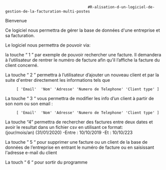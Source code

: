                                          #R-alisation-d-un-logiciel-de-gestion-de-la-facturation-multi-postes

Bienvenue 

Ce logiciel  nous permettra de gérer la base de données d'une entreprise et sa facturation. 

Le logiciel nous permettra de pouvoir via:

la touche “ 1 ” par exemple de pouvoir rechercher une facture.
Il demandera à l’utilisateur de rentrer le numéro de facture afin qu’il l’affiche la facture du client concerné.



La touche “ 2 ” permettra à l’utilisateur d’ajouter un nouveau client et par la suite d'entrer directement les informations tels que  
          
         [ 'Email'  'Nom' 'Adresse' 'Numero de Telephone' 'Client type' ]



La touche “ 3 “ vous permettra de modifier les info d’un client à partir de son nom ou son email :

         [ 'Email'  'Nom' 'Adresse' 'Numero de Telephone' 'Client type' ]


La touche “4” permettra de rechercher des factures entre deux dates et avoir le resultat dans un fichier csv en utilisant ce format:	
(jour/mois/an) (31/01/2020)
-Entre : 10/10/2019
-Et :       10/10/223


La touche ” 5 “ pour supprimer une facture ou un client  de la base de données de l’entreprise en entrant le numéro de facture ou en saisissant l'adresse e-mail du client

La touch “ 6 “ pour sortir du programme
